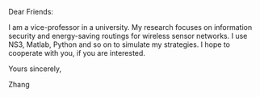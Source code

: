 Dear Friends:

I am a vice-professor in a university. My research focuses on information security and energy-saving routings for wireless sensor networks. I use NS3, Matlab, Python and so on to simulate my strategies. I hope to cooperate with you, if you are interested.

Yours sincerely,

Zhang
